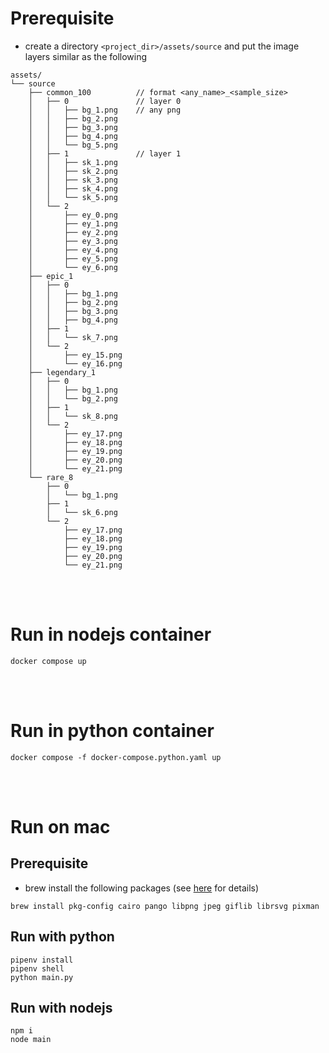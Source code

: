 # Prerequisite

* create a directory `<project_dir>/assets/source` and put the image layers similar as the following
```
assets/
└── source
    ├── common_100          // format <any_name>_<sample_size>
    │   ├── 0               // layer 0
    │   │   ├── bg_1.png    // any png
    │   │   ├── bg_2.png
    │   │   ├── bg_3.png
    │   │   ├── bg_4.png
    │   │   └── bg_5.png
    │   ├── 1               // layer 1
    │   │   ├── sk_1.png
    │   │   ├── sk_2.png
    │   │   ├── sk_3.png
    │   │   ├── sk_4.png
    │   │   └── sk_5.png
    │   └── 2
    │       ├── ey_0.png
    │       ├── ey_1.png
    │       ├── ey_2.png
    │       ├── ey_3.png
    │       ├── ey_4.png
    │       ├── ey_5.png
    │       └── ey_6.png
    ├── epic_1
    │   ├── 0
    │   │   ├── bg_1.png
    │   │   ├── bg_2.png
    │   │   ├── bg_3.png
    │   │   ├── bg_4.png
    │   ├── 1
    │   │   └── sk_7.png
    │   └── 2
    │       ├── ey_15.png
    │       └── ey_16.png
    ├── legendary_1
    │   ├── 0
    │   │   ├── bg_1.png
    │   │   └── bg_2.png
    │   ├── 1
    │   │   └── sk_8.png
    │   └── 2
    │       ├── ey_17.png
    │       ├── ey_18.png
    │       ├── ey_19.png
    │       ├── ey_20.png
    │       └── ey_21.png
    └── rare_8
        ├── 0
        │   └── bg_1.png
        ├── 1
        │   └── sk_6.png
        └── 2
            ├── ey_17.png
            ├── ey_18.png
            ├── ey_19.png
            ├── ey_20.png
            └── ey_21.png
```

<br/><br/>

# Run in nodejs container
```
docker compose up
```

<br/><br/>

# Run in python container
```
docker compose -f docker-compose.python.yaml up
```

<br/><br/>

# Run on mac

## Prerequisite
* brew install the following packages (see [here](https://www.npmjs.com/package/canvas) for details)
```
brew install pkg-config cairo pango libpng jpeg giflib librsvg pixman
```

## Run with python
```
pipenv install
pipenv shell
python main.py
```

## Run with nodejs
```
npm i
node main
```